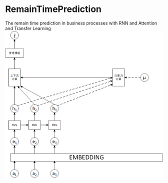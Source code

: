 # RemainTimePrediction
The remain time prediction in business processes with RNN and Attention and Transfer Learning
![model](images/绘图1.png) 
